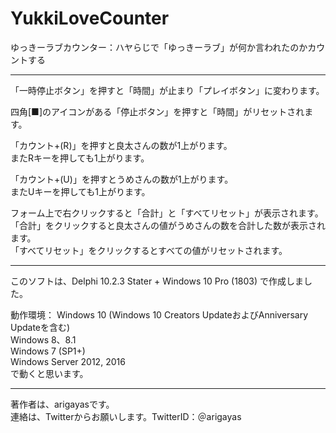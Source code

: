 # YukkiLoveCounter
ゆっきーラブカウンター：ハヤらじで「ゆっきーラブ」が何か言われたのかカウントする

-------------------------------------------------------------

「一時停止ボタン」を押すと「時間」が止まり「プレイボタン」に変わります。

四角[■]のアイコンがある「停止ボタン」を押すと「時間」がリセットされます。

「カウント+(R)」を押すと良太さんの数が1上がります。<br>
またRキーを押しても1上がります。

「カウント+(U)」を押すとうめさんの数が1上がります。<br>
またUキーを押しても1上がります。

フォーム上で右クリックすると「合計」と「すべてリセット」が表示されます。<br>
「合計」をクリックすると良太さんの値がうめさんの数を合計した数が表示されます。<br>
「すべてリセット」をクリックするとすべての値がリセットされます。

-------------------------------------------------------------

このソフトは、Delphi 10.2.3 Stater + Windows 10 Pro (1803) で作成しました。

動作環境：
Windows 10 (Windows 10 Creators UpdateおよびAnniversary Updateを含む)<br>
Windows 8、8.1<br>
Windows 7 (SP1+)<br>
Windows Server 2012, 2016<br>
で動くと思います。

-------------------------------------------------------------

著作者は、arigayasです。<br>
連絡は、Twitterからお願いします。TwitterID：＠arigayas
